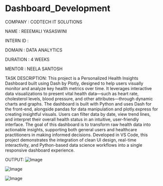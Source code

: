 # Dashboard_Development

COMPANY : CODTECH IT SOLUTIONS

NAME : REEEMALI YASASWINI

INTERN ID : 

DOMAIN : DATA ANALYTICS

DURATION : 4 WEEKS

MENTOR : NEELA SANTOSH

TASK DESCRIPTION: This project is a Personalized Health Insights Dashboard built using Dash by Plotly, designed to help users visually monitor and analyze key health metrics over time. It leverages interactive data visualizations to present vital health data—such as heart rate, cholesterol levels, blood pressure, and other attributes—through dynamic charts and graphs. The dashboard is built with Python and uses Dash for the front-end, alongside pandas for data manipulation and plotly.express for creating insightful visuals. Users can filter data by date, view trend lines, and interpret their overall health status in an intuitive, user-friendly interface. The goal of this dashboard is to transform raw health data into actionable insights, supporting both general users and healthcare practitioners in making informed decisions. Developed in VS Code, this project demonstrates the integration of clean UI design, real-time interactivity, and Python-based data science workflows into a single responsive dashboard experience.

OUTPUT: ![Image](https://github.com/user-attachments/assets/13c98b45-b6e3-4523-b46d-1f3ee48d90f0)

![Image](https://github.com/user-attachments/assets/835b7b3a-0df4-4d70-a530-d7926751951f)

![Image](https://github.com/user-attachments/assets/35e68b53-ee7e-4ce2-a362-127a4a956b29)
